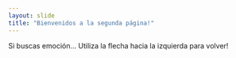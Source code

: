 ```yaml
---
layout: slide
title: "Bienvenidos a la segunda página!"
---
```

Si buscas emoción...
Utiliza la flecha hacia la izquierda para volver!
